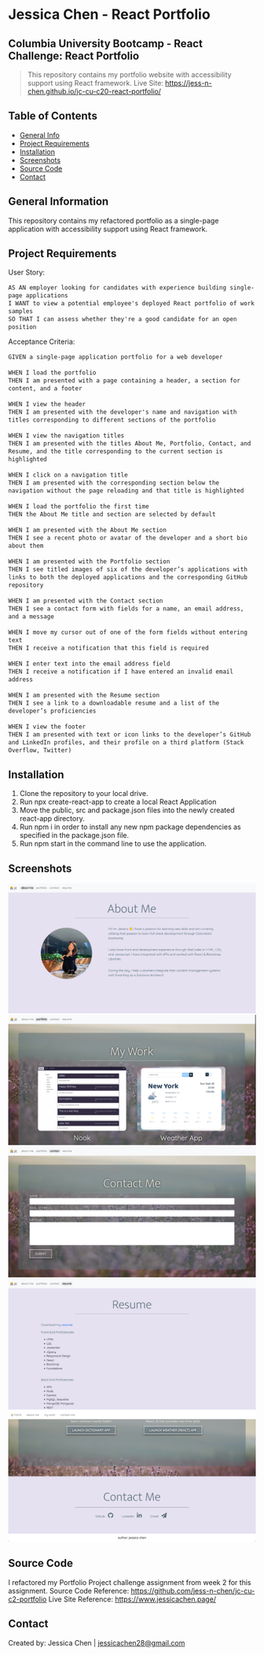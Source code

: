 # Jessica Chen - React Portfolio

## Columbia University Bootcamp - React Challenge: React Portfolio

> This repository contains my portfolio website with accessibility support using React framework.
> Live Site: https://jess-n-chen.github.io/jc-cu-c20-react-portfolio/

## Table of Contents

- [General Info](#general-information)
- [Project Requirements](#project-requirements)
- [Installation](#installation)
- [Screenshots](#screenshots)
- [Source Code](#source-code)
- [Contact](#contact)

## General Information

This repository contains my refactored portfolio as a single-page application with accessibility support using React framework.

## Project Requirements

User Story:

```
AS AN employer looking for candidates with experience building single-page applications
I WANT to view a potential employee's deployed React portfolio of work samples
SO THAT I can assess whether they're a good candidate for an open position
```

Acceptance Criteria:

```
GIVEN a single-page application portfolio for a web developer

WHEN I load the portfolio
THEN I am presented with a page containing a header, a section for content, and a footer

WHEN I view the header
THEN I am presented with the developer's name and navigation with titles corresponding to different sections of the portfolio

WHEN I view the navigation titles
THEN I am presented with the titles About Me, Portfolio, Contact, and Resume, and the title corresponding to the current section is highlighted

WHEN I click on a navigation title
THEN I am presented with the corresponding section below the navigation without the page reloading and that title is highlighted

WHEN I load the portfolio the first time
THEN the About Me title and section are selected by default

WHEN I am presented with the About Me section
THEN I see a recent photo or avatar of the developer and a short bio about them

WHEN I am presented with the Portfolio section
THEN I see titled images of six of the developer’s applications with links to both the deployed applications and the corresponding GitHub repository

WHEN I am presented with the Contact section
THEN I see a contact form with fields for a name, an email address, and a message

WHEN I move my cursor out of one of the form fields without entering text
THEN I receive a notification that this field is required

WHEN I enter text into the email address field
THEN I receive a notification if I have entered an invalid email address

WHEN I am presented with the Resume section
THEN I see a link to a downloadable resume and a list of the developer’s proficiencies

WHEN I view the footer
THEN I am presented with text or icon links to the developer’s GitHub and LinkedIn profiles, and their profile on a third platform (Stack Overflow, Twitter)
```

## Installation

1. Clone the repository to your local drive.
2. Run npx create-react-app to create a local React Application
3. Move the public, src and package.json files into the newly created react-app directory.
4. Run npm i in order to install any new npm package dependencies as specified in the package.json file.
5. Run npm start in the command line to use the application.

## Screenshots

![Website screenshot 1](./src/assets/images/portfolio-screenshot-1.png)
![Website screenshot 2](./src/assets/images/portfolio-screenshot-2.png)
![Website screenshot 3](./src/assets/images/portfolio-screenshot-3.png)
![Website screenshot 4](./src/assets/images/portfolio-screenshot-4.png)
![Website screenshot 5](./src/assets/images/portfolio-screenshot-5.png)

## Source Code

I refactored my Portfolio Project challenge assignment from week 2 for this assignment.
Source Code Reference: https://github.com/jess-n-chen/jc-cu-c2-portfolio
Live Site Reference: https://www.jessicachen.page/

## Contact

Created by: Jessica Chen | jessicachen28@gmail.com
